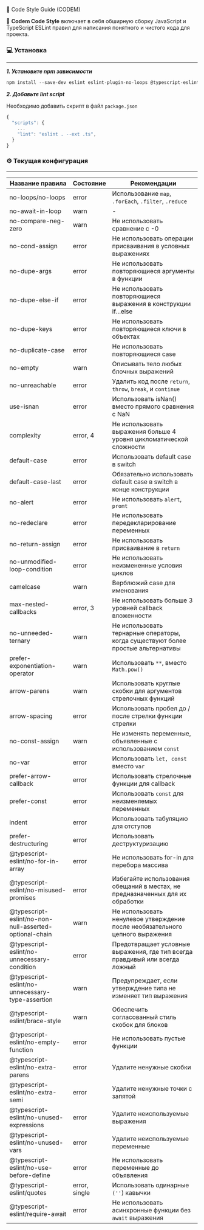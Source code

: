  🧿 Code Style Guide (CODEM)

📍 **Codem Code Style** включает в себя обширную сборку JavaScript и TypeScript ESLint правил для написания понятного и чистого кода для проекта.

### 💻 Установка ###
***

***1. Установите npm зависимости***

```js
npm install --save-dev eslint eslint-plugin-no-loops @typescript-eslint/parser @typescript-eslint/eslint-plugin
```

***2. Добавьте lint script***

Необходимо добавить скрипт в файл ```package.json ```

```js 
{
  "scripts": {
    ...
    "lint": "eslint . --ext .ts",
  }
}
```
### ⚙️ Текущая конфигурация ###
***

Название правила  | Состояние | Рекомендации 
----------------|----------------------|----------------------
no-loops/no-loops | error | Использование ```map```, ```.forEach```, ```.filter```, ```.reduce``` 
no-await-in-loop | warn | -
no-compare-neg-zero | warn | Не использовать сравнение с -0
no-cond-assign | error | Не использовать операции присваивания в условных выражениях
no-dupe-args | error | Не использовать повторяющиеся аргументы в функции
no-dupe-else-if | error | Не использовать повторяющиеся выражения в конструкции if...else
no-dupe-keys | error | Не использовать повторяющиеся ключи в объектах
no-duplicate-case | error | Не использовать повторяющиеся case
no-empty | warn | Описывать тело любых блочных выражений
no-unreachable | error | Удалить код после ```return```, ```throw```, ```break```, и ```continue```
use-isnan | error | Использовать isNan() вместо прямого сравнения с NaN
complexity | error, 4 | Не использовать выражения больше 4 уровня цикломатической сложности
default-case | error | Использовать default case в switch
default-case-last | error | Обязательно использовать default case в switch в конце конструкции 
no-alert | error | Не использовать ```alert```, ```promt```
no-redeclare | error | Не использовать передекларирование переменных
no-return-assign | error | Не использовать присваивание в ```return```
no-unmodified-loop-condition | error | Не использовать неизмененные условия циклов
camelcase | warn | Верблюжий case для именования
max-nested-callbacks | error, 3 | Не использовать больше 3 уровней callback вложенности
no-unneeded-ternary | warn | Не использовать тернарные операторы, когда существуют более простые альтернативы
prefer-exponentiation-operator | warn | Использовать ```**```, вместо ````Math.pow()````
arrow-parens | warn | Использовать круглые скобки для аргументов стрелочных функций
arrow-spacing | error | Использовать пробел до / после стрелки функции стрелки
no-const-assign | warn | Не изменять переменные, объявленные с использованием ```const```
no-var | error | Использовать ```let, const``` вместо ```var```
prefer-arrow-callback | error | Использовать стрелочные функции для callback 
prefer-const | error | Использовать ```const``` для неизменяемых переменных
indent | error | Использовать табуляцию для отступов
prefer-destructuring | error | Использовать деструктуризацию
@typescript-eslint/no-for-in-array | error | Не использовать for-in для перебора массива
@typescript-eslint/no-misused-promises | error | Избегайте использования обещаний в местах, не предназначенных для их обработки
@typescript-eslint/no-non-null-asserted-optional-chain | warn | Не использовать ненулевое утверждение после необязательного цепного выражения
@typescript-eslint/no-unnecessary-condition | error | Предотвращает условные выражения, где тип всегда правдивый или всегда ложный
@typescript-eslint/no-unnecessary-type-assertion | warn | Предупреждает, если утверждение типа не изменяет тип выражения
@typescript-eslint/brace-style | warn | Обеспечить согласованный стиль скобок для блоков
@typescript-eslint/no-empty-function | error | Не использовать пустые функции
@typescript-eslint/no-extra-parens | error | Удалите ненужные скобки
@typescript-eslint/no-extra-semi | error | Удалите ненужные точки с запятой
@typescript-eslint/no-unused-expressions | error | Удалите неиспользуемые выражения
@typescript-eslint/no-unused-vars | error | Удалите неиспользуемые переменные
@typescript-eslint/no-use-before-define | error | Не использовать переменные до объявления
@typescript-eslint/quotes | error, single | Использовать одинарные ```(''```) кавычки
@typescript-eslint/require-await | error | Не использовать асинхронные функции без ```await``` выражения
